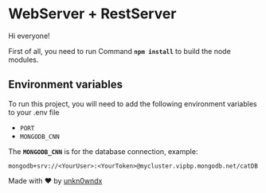 # WebServer + RestServer

Hi everyone!

First of all, you need to run Command **`npm install`** to build the node modules.

##  Environment variables

To run this project, you will need to add the following environment variables to your .env file

- `PORT` 
- `MONGODB_CNN`

The **`MONGODB_CNN`** is for the database connection, example:
```
mongodb+srv://<YourUser>:<YourToken>@mycluster.vipbp.mongodb.net/catDB
```

Made with ❤ by [unkn0wndx](https://github.com/unkn0wndx)

